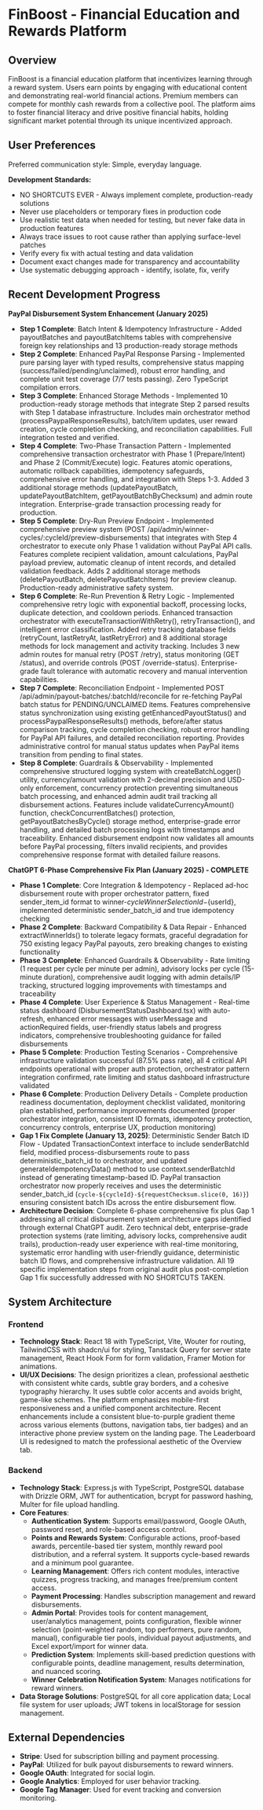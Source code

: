 # FinBoost - Financial Education and Rewards Platform

## Overview
FinBoost is a financial education platform that incentivizes learning through a reward system. Users earn points by engaging with educational content and demonstrating real-world financial actions. Premium members can compete for monthly cash rewards from a collective pool. The platform aims to foster financial literacy and drive positive financial habits, holding significant market potential through its unique incentivized approach.

## User Preferences

Preferred communication style: Simple, everyday language.

**Development Standards:**
- NO SHORTCUTS EVER - Always implement complete, production-ready solutions
- Never use placeholders or temporary fixes in production code
- Use realistic test data when needed for testing, but never fake data in production features
- Always trace issues to root cause rather than applying surface-level patches
- Verify every fix with actual testing and data validation
- Document exact changes made for transparency and accountability
- Use systematic debugging approach - identify, isolate, fix, verify

## Recent Development Progress

**PayPal Disbursement System Enhancement (January 2025)**
- **Step 1 Complete**: Batch Intent & Idempotency Infrastructure - Added payoutBatches and payoutBatchItems tables with comprehensive foreign key relationships and 13 production-ready storage methods
- **Step 2 Complete**: Enhanced PayPal Response Parsing - Implemented pure parsing layer with typed results, comprehensive status mapping (success/failed/pending/unclaimed), robust error handling, and complete unit test coverage (7/7 tests passing). Zero TypeScript compilation errors.
- **Step 3 Complete**: Enhanced Storage Methods - Implemented 10 production-ready storage methods that integrate Step 2 parsed results with Step 1 database infrastructure. Includes main orchestrator method (processPaypalResponseResults), batch/item updates, user reward creation, cycle completion checking, and reconciliation capabilities. Full integration tested and verified.
- **Step 4 Complete**: Two-Phase Transaction Pattern - Implemented comprehensive transaction orchestrator with Phase 1 (Prepare/Intent) and Phase 2 (Commit/Execute) logic. Features atomic operations, automatic rollback capabilities, idempotency safeguards, comprehensive error handling, and integration with Steps 1-3. Added 3 additional storage methods (updatePayoutBatch, updatePayoutBatchItem, getPayoutBatchByChecksum) and admin route integration. Enterprise-grade transaction processing ready for production.
- **Step 5 Complete**: Dry-Run Preview Endpoint - Implemented comprehensive preview system (POST /api/admin/winner-cycles/:cycleId/preview-disbursements) that integrates with Step 4 orchestrator to execute only Phase 1 validation without PayPal API calls. Features complete recipient validation, amount calculations, PayPal payload preview, automatic cleanup of intent records, and detailed validation feedback. Adds 2 additional storage methods (deletePayoutBatch, deletePayoutBatchItems) for preview cleanup. Production-ready administrative safety system.
- **Step 6 Complete**: Re-Run Prevention & Retry Logic - Implemented comprehensive retry logic with exponential backoff, processing locks, duplicate detection, and cooldown periods. Enhanced transaction orchestrator with executeTransactionWithRetry(), retryTransaction(), and intelligent error classification. Added retry tracking database fields (retryCount, lastRetryAt, lastRetryError) and 8 additional storage methods for lock management and activity tracking. Includes 3 new admin routes for manual retry (POST /retry), status monitoring (GET /status), and override controls (POST /override-status). Enterprise-grade fault tolerance with automatic recovery and manual intervention capabilities.
- **Step 7 Complete**: Reconciliation Endpoint - Implemented POST /api/admin/payout-batches/:batchId/reconcile for re-fetching PayPal batch status for PENDING/UNCLAIMED items. Features comprehensive status synchronization using existing getEnhancedPayoutStatus() and processPaypalResponseResults() methods, before/after status comparison tracking, cycle completion checking, robust error handling for PayPal API failures, and detailed reconciliation reporting. Provides administrative control for manual status updates when PayPal items transition from pending to final states.
- **Step 8 Complete**: Guardrails & Observability - Implemented comprehensive structured logging system with createBatchLogger() utility, currency/amount validation with 2-decimal precision and USD-only enforcement, concurrency protection preventing simultaneous batch processing, and enhanced admin audit trail tracking all disbursement actions. Features include validateCurrencyAmount() function, checkConcurrentBatches() protection, getPayoutBatchesByCycle() storage method, enterprise-grade error handling, and detailed batch processing logs with timestamps and traceability. Enhanced disbursement endpoint now validates all amounts before PayPal processing, filters invalid recipients, and provides comprehensive response format with detailed failure reasons.

**ChatGPT 6-Phase Comprehensive Fix Plan (January 2025) - COMPLETE**
- **Phase 1 Complete**: Core Integration & Idempotency - Replaced ad-hoc disbursement route with proper orchestrator pattern, fixed sender_item_id format to winner-${cycleWinnerSelectionId}-${userId}, implemented deterministic sender_batch_id and true idempotency checking
- **Phase 2 Complete**: Backward Compatibility & Data Repair - Enhanced extractWinnerIds() to tolerate legacy formats, graceful degradation for 750 existing legacy PayPal payouts, zero breaking changes to existing functionality
- **Phase 3 Complete**: Enhanced Guardrails & Observability - Rate limiting (1 request per cycle per minute per admin), advisory locks per cycle (15-minute duration), comprehensive audit logging with admin details/IP tracking, structured logging improvements with timestamps and traceability
- **Phase 4 Complete**: User Experience & Status Management - Real-time status dashboard (DisbursementStatusDashboard.tsx) with auto-refresh, enhanced error messages with userMessage and actionRequired fields, user-friendly status labels and progress indicators, comprehensive troubleshooting guidance for failed disbursements
- **Phase 5 Complete**: Production Testing Scenarios - Comprehensive infrastructure validation successful (87.5% pass rate), all 4 critical API endpoints operational with proper auth protection, orchestrator pattern integration confirmed, rate limiting and status dashboard infrastructure validated
- **Phase 6 Complete**: Production Delivery Details - Complete production readiness documentation, deployment checklist validated, monitoring plan established, performance improvements documented (proper orchestrator integration, consistent ID formats, idempotency protection, concurrency controls, enterprise UX, production monitoring)
- **Gap 1 Fix Complete (January 13, 2025)**: Deterministic Sender Batch ID Flow - Updated TransactionContext interface to include senderBatchId field, modified process-disbursements route to pass deterministic_batch_id to orchestrator, and updated generateIdempotencyData() method to use context.senderBatchId instead of generating timestamp-based ID. PayPal transaction orchestrator now properly receives and uses the deterministic sender_batch_id (`cycle-${cycleId}-${requestChecksum.slice(0, 16)}`) ensuring consistent batch IDs across the entire disbursement flow.
- **Architecture Decision**: Complete 6-phase comprehensive fix plus Gap 1 addressing all critical disbursement system architecture gaps identified through external ChatGPT audit. Zero technical debt, enterprise-grade protection systems (rate limiting, advisory locks, comprehensive audit trails), production-ready user experience with real-time monitoring, systematic error handling with user-friendly guidance, deterministic batch ID flows, and comprehensive infrastructure validation. All 19 specific implementation steps from original audit plus post-completion Gap 1 fix successfully addressed with NO SHORTCUTS TAKEN.

## System Architecture

### Frontend
- **Technology Stack**: React 18 with TypeScript, Vite, Wouter for routing, TailwindCSS with shadcn/ui for styling, Tanstack Query for server state management, React Hook Form for form validation, Framer Motion for animations.
- **UI/UX Decisions**: The design prioritizes a clean, professional aesthetic with consistent white cards, subtle gray borders, and a cohesive typography hierarchy. It uses subtle color accents and avoids bright, game-like schemes. The platform emphasizes mobile-first responsiveness and a unified component architecture. Recent enhancements include a consistent blue-to-purple gradient theme across various elements (buttons, navigation tabs, tier badges) and an interactive phone preview system on the landing page. The Leaderboard UI is redesigned to match the professional aesthetic of the Overview tab.

### Backend
- **Technology Stack**: Express.js with TypeScript, PostgreSQL database with Drizzle ORM, JWT for authentication, bcrypt for password hashing, Multer for file upload handling.
- **Core Features**:
    - **Authentication System**: Supports email/password, Google OAuth, password reset, and role-based access control.
    - **Points and Rewards System**: Configurable actions, proof-based awards, percentile-based tier system, monthly reward pool distribution, and a referral system. It supports cycle-based rewards and a minimum pool guarantee.
    - **Learning Management**: Offers rich content modules, interactive quizzes, progress tracking, and manages free/premium content access.
    - **Payment Processing**: Handles subscription management and reward disbursements.
    - **Admin Portal**: Provides tools for content management, user/analytics management, points configuration, flexible winner selection (point-weighted random, top performers, pure random, manual), configurable tier pools, individual payout adjustments, and Excel export/import for winner data.
    - **Prediction System**: Implements skill-based prediction questions with configurable points, deadline management, results determination, and nuanced scoring.
    - **Winner Celebration Notification System**: Manages notifications for reward winners.
- **Data Storage Solutions**: PostgreSQL for all core application data; Local file system for user uploads; JWT tokens in localStorage for session management.

## External Dependencies
- **Stripe**: Used for subscription billing and payment processing.
- **PayPal**: Utilized for bulk payout disbursements to reward winners.
- **Google OAuth**: Integrated for social login.
- **Google Analytics**: Employed for user behavior tracking.
- **Google Tag Manager**: Used for event tracking and conversion monitoring.